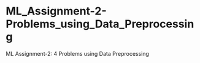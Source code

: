 # ML_Assignment-2-Problems_using_Data_Preprocessing
ML Assignment-2: 4 Problems using Data Preprocessing 

